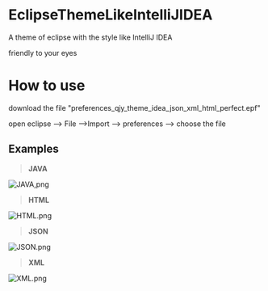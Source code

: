 # EclipseThemeLikeIntelliJIDEA

A theme of eclipse with the style like IntelliJ IDEA

friendly to your eyes


# How to use

download the file "preferences_qjy_theme_idea_json_xml_html_perfect.epf"

open eclipse --> File -->Import --> preferences --> choose the file 

## Examples

>**JAVA**

![JAVA,png](https://github.com/qjyoung/EclipseThemeLikeIntelliJIDEA/blob/master/pics/java.png)

>**HTML**

![HTML.png](https://github.com/qjyoung/EclipseThemeLikeIntelliJIDEA/blob/master/pics/html.png)

>**JSON**

![JSON.png](https://github.com/qjyoung/EclipseThemeLikeIntelliJIDEA/blob/master/pics/json.png)

>**XML**

![XML.png](https://github.com/qjyoung/EclipseThemeLikeIntelliJIDEA/blob/master/pics/xml.png)

